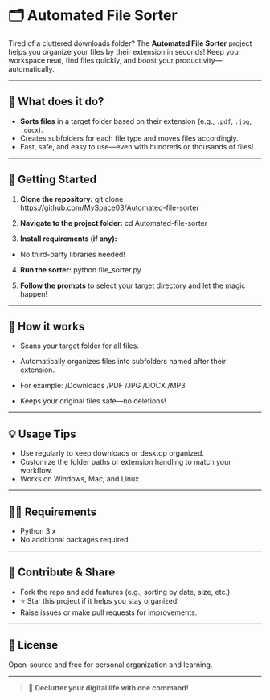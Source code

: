 # 🗂️ Automated File Sorter

Tired of a cluttered downloads folder? The **Automated File Sorter** project helps you organize your files by their extension in seconds! Keep your workspace neat, find files quickly, and boost your productivity—automatically.

---

## 🌟 What does it do?

- **Sorts files** in a target folder based on their extension (e.g., `.pdf`, `.jpg`, `.docx`).
- Creates subfolders for each file type and moves files accordingly.
- Fast, safe, and easy to use—even with hundreds or thousands of files!

---

## 🚀 Getting Started

1. **Clone the repository:**
git clone https://github.com/MySpace03/Automated-file-sorter

2. **Navigate to the project folder:**
cd Automated-file-sorter

3. **Install requirements (if any):**
- No third-party libraries needed!

4. **Run the sorter:**
python file_sorter.py

5. **Follow the prompts** to select your target directory and let the magic happen!

---

## 🧰 How it works

- Scans your target folder for all files.
- Automatically organizes files into subfolders named after their extension.
- For example:
/Downloads
/PDF
/JPG
/DOCX
/MP3

- Keeps your original files safe—no deletions!

---

## 💡 Usage Tips

- Use regularly to keep downloads or desktop organized.
- Customize the folder paths or extension handling to match your workflow.
- Works on Windows, Mac, and Linux.

---

## 👩‍💻 Requirements

- Python 3.x
- No additional packages required

---

## 🙌 Contribute & Share

- Fork the repo and add features (e.g., sorting by date, size, etc.)
- ⭐ Star this project if it helps you stay organized!
- Raise issues or make pull requests for improvements.

---

## 📜 License

Open-source and free for personal organization and learning.

---

> 💬 **Declutter your digital life with one command!**
